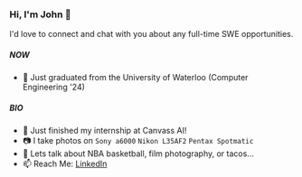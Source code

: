 ### Hi, I'm John 👋

I'd love to connect and chat with you about any full-time SWE opportunities.

##### NOW
- 🏫 Just graduated from the University of Waterloo (Computer Engineering '24)

##### BIO
- 🧠 Just finished my internship at Canvass AI!
- 📷 I take photos on `Sony a6000` `Nikon L35AF2` `Pentax Spotmatic`
- 💬 Lets talk about NBA basketball, film photography, or tacos...
- 📫 Reach Me: [LinkedIn](https://www.linkedin.com/in/johnswyoon/)
